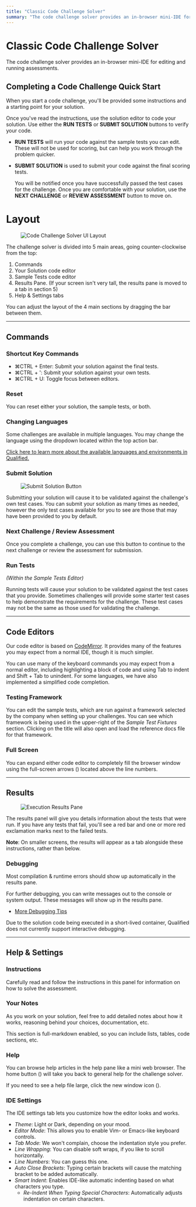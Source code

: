 ```yaml
---
title: "Classic Code Challenge Solver"
summary: "The code challenge solver provides an in-browser mini-IDE for editing and running assessments"
---
```


# Classic Code Challenge Solver

The code challenge solver provides an in-browser mini-IDE for editing and running assessments.

## Completing a Code Challenge Quick Start

When you start a code challenge, you'll be provided some instructions and a starting point for your solution.

Once you've read the instructions, use the solution editor to code your solution. Use either the **RUN TESTS** or **SUBMIT SOLUTION** buttons to verify your code.

* **RUN TESTS** will run your code against the sample tests you can edit. These will not be used for scoring, but can help you work through the problem quicker.
* **SUBMIT SOLUTION** is used to submit your code against the final scoring tests.

  You will be notified once you have successfully passed the test cases for the challenge. Once you are comfortable with your solution, use the **NEXT CHALLENGE** or **REVIEW ASSESSMENT** button to move on.


# Layout

<div>
<figure class="align-right">

![Code Challenge Solver UI Layout](/images/kb/images/assess/code-challenge-solver-layout.png)

</figure>
</div>

The challenge solver is divided into 5 main areas, going counter-clockwise from the top:

1. Commands
2. Your Solution code editor
3. Sample Tests code editor
4. Results Pane. (If your screen isn't very tall, the results pane is moved to a tab in section 5)
5. Help & Settings tabs

You can adjust the layout of the 4 main sections by dragging the bar between them.


-----


## Commands

### Shortcut Key Commands

- <span class="shortcut-hint"><span class="mac-os-only" title="Command">&#8984;</span><span class="not-mac-os-only">CTRL</span> + Enter</span>: Submit your solution against the final tests.
- <span class="shortcut-hint"><span class="mac-os-only" title="Command">&#8984;</span><span class="not-mac-os-only">CTRL</span> + '</span>: Submit your solution against your own tests.
- <span class="shortcut-hint"><span class="mac-os-only" title="Command">&#8984;</span><span class="not-mac-os-only">CTRL</span> + U</span>: Toggle focus between editors.

### Reset

You can reset either your solution, the sample tests, or both.

### Changing Languages

Some challenges are available in multiple languages. You may change the language using the dropdown located within the top action bar.

<div class="note-box">

[Click here to learn more about the available languages and environments in Qualified.](/kb/languages)

</div>


### Submit Solution

<div>
<figure class="align-right">

![Submit Solution Button](/images/kb/images/assess/submit-button.png)

</figure>
</div>

Submitting your solution will cause it to be validated against the challenge's own test cases. You can submit your solution as many times as needed, however the only test cases available for you to see are those that may have been provided to you by default.



### Next Challenge / Review Assessment

Once you complete a challenge, you can use this button to continue to the next challenge or review the assessment for submission.

### Run Tests

_(Within the Sample Tests Editor)_

Running tests will cause your solution to be validated against the test cases that you provide. Sometimes challenges will provide some starter test cases to help demonstrate the requirements for the challenge. These test cases may not be the same as those used for validating the challenge.


-----


## Code Editors

Our code editor is based on [CodeMirror](http://codemirror.net/).  It provides many of the features you may expect from a normal IDE, though it is much simpler.

You can use many of the keyboard commands you may expect from a normal editor, including highlighting a block of code and using <span class="shortcut-hint">Tab</span> to indent and <span class="shortcut-hint">Shift + Tab</span> to unindent.  For some languages, we have also implemented a simplified code completion.

### Testing Framework

You can edit the sample tests, which are run against a framework selected by the company when setting up your challenges.  You can see which framework is being used in the upper-right of the _Sample Test Fixtures_ section.  Clicking on the title will also open and load the reference docs file for that framework.

### Full Screen

You can expand either code editor to completely fill the browser window using the full-screen arrows (<kbd class="icon-expand"></kbd>) located above the line numbers.


-----


## Results

<div>
<figure class="align-right">

![Execution Results Pane](/images/kb/images/assess/results.png)

</figure>
</div>

The results panel will give you details information about the tests that were run.  If you have any tests that fail, you'll see a red bar and one or more red exclamation marks next to the failed tests.

<div class="note-box">

**Note**: On smaller screens, the results will appear as a tab alongside these instructions, rather than below.

</div>

### Debugging

Most compilation & runtime errors should show up automatically in the results pane.

For further debugging, you can write messages out to the console or system output. These messages will show up in the results pane.

* [More Debugging Tips](/kb/assess/challenge-solver/debugging-tips)

<div class="note-box">

Due to the solution code being executed in a short-lived container, Qualified does not currently support interactive debugging.

</div>


-----


## Help & Settings

### Instructions

Carefully read and follow the instructions in this panel for information on how to solve the assessment.

### Your Notes

As you work on your solution, feel free to add detailed notes about how it works, reasoning behind your choices, documentation, etc.

This section is full-markdown enabled, so you can include lists, tables, code sections, etc.

### Help

You can browse help articles in the help pane like a mini web browser.  The home button (<kbd class="icon-home"></kbd>) will take you back to general help for the challenge solver.

If you need to see a help file large, click the new window icon (<kbd class="icon-new-window"></kbd>).

### IDE Settings

The IDE settings tab lets you customize how the editor looks and works.

- _Theme_: Light or Dark, depending on your mood.
- _Editor Mode_: This allows you to enable Vim- or Emacs-like keyboard controls.
- _Tab Mode_: We won't complain, choose the indentation style you prefer.
- _Line Wrapping_: You can disable soft wraps, if you like to scroll horizontally.
- _Line Numbers_: You can guess this one.
- _Auto Close Brackets_: Typing certain brackets will cause the matching bracket to be added automatically.
- _Smart Indent_: Enables IDE-like automatic indenting based on what characters you type.
    - _Re-Indent When Typing Special Characters_: Automatically adjusts indentation on certain characters.

